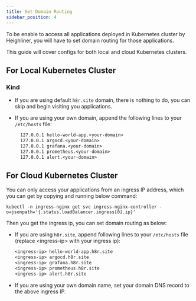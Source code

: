 ```yaml
---
title: Set Domain Routing
sidebar_position: 4
---
```


To be enable to access all applications deployed in Kubernetes cluster by Heighliner,
you will have to set domain routing for those applications.

This guide will cover configs for both local and cloud Kubernetes clusters.

## For Local Kubernetes Cluster

### Kind

- If you are using default `h8r.site` domain, there is nothing to do, you can skip and begin visiting you applications.

- If you are using your own domain, append the following lines to your `/etc/hosts` file:

    ```txt
      127.0.0.1 hello-world-app.<your-domain>
      127.0.0.1 argocd.<your-domain>
      127.0.0.1 grafana.<your-domain>
      127.0.0.1 prometheus.<your-domain>
      127.0.0.1 alert.<your-domain>
    ```

## For Cloud Kubernetes Cluster

You can only access your applications from an ingress IP address, which you can get by copying and running below command:

```shell
kubectl -n ingress-nginx get svc ingress-nginx-controller -o=jsonpath='{.status.loadBalancer.ingress[0].ip}'
```

Then you get the ingress ip, you can set domain routing as below:

- If you are using `h8r.site`, append following lines to your `/etc/hosts` file (replace <ingress-ip\> with your ingress ip):

  ```txt
  <ingress-ip> hello-world-app.h8r.site
  <ingress-ip> argocd.h8r.site
  <ingress-ip> grafana.h8r.site
  <ingress-ip> prometheus.h8r.site
  <ingress-ip> alert.h8r.site
  ```

- If you are using your own domain name, set your domain DNS record to the above ingress IP.
